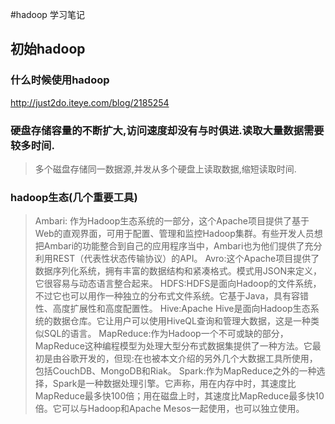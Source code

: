 #hadoop 学习笔记

## 初始hadoop

### 什么时候使用hadoop
http://just2do.iteye.com/blog/2185254

### 硬盘存储容量的不断扩大,访问速度却没有与时俱进.读取大量数据需要较多时间.
>多个磁盘存储同一数据源,并发从多个硬盘上读取数据,缩短读取时间.

### hadoop生态(几个重要工具)
> Ambari: 作为Hadoop生态系统的一部分，这个Apache项目提供了基于Web的直观界面，可用于配置、管理和监控Hadoop集群。有些开发人员想把Ambari的功能整合到自己的应用程序当中，Ambari也为他们提供了充分利用REST（代表性状态传输协议）的API。
> Avro:这个Apache项目提供了数据序列化系统，拥有丰富的数据结构和紧凑格式。模式用JSON来定义，它很容易与动态语言整合起来。
> HDFS:HDFS是面向Hadoop的文件系统，不过它也可以用作一种独立的分布式文件系统。它基于Java，具有容错性、高度扩展性和高度配置性。
> Hive:Apache Hive是面向Hadoop生态系统的数据仓库。它让用户可以使用HiveQL查询和管理大数据，这是一种类似SQL的语言。
> MapReduce:作为Hadoop一个不可或缺的部分，MapReduce这种编程模型为处理大型分布式数据集提供了一种方法。它最初是由谷歌开发的，但现:在也被本文介绍的另外几个大数据工具所使用，包括CouchDB、MongoDB和Riak。
> Spark:作为MapReduce之外的一种选择，Spark是一种数据处理引擎。它声称，用在内存中时，其速度比MapReduce最多快100倍；用在磁盘上时，其速度比MapReduce最多快10倍。它可以与Hadoop和Apache Mesos一起使用，也可以独立使用。
